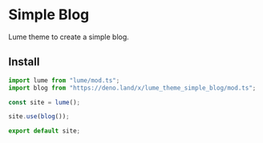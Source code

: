 # Simple Blog

Lume theme to create a simple blog.

## Install

```ts
import lume from "lume/mod.ts";
import blog from "https://deno.land/x/lume_theme_simple_blog/mod.ts";

const site = lume();

site.use(blog());

export default site;
```
